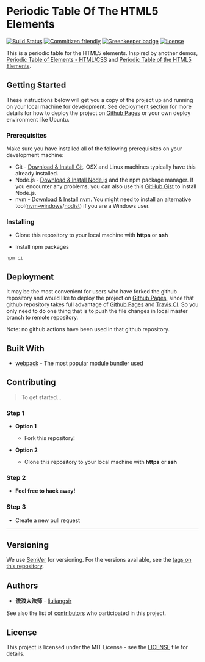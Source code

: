 # Periodic Table Of The HTML5 Elements

[![Build Status](https://travis-ci.com/liuliangsir/periodic-table-of-the-html5-elements.svg?branch=master)](https://travis-ci.com/liuliangsir/periodic-table-of-the-html5-elements)
[![Commitizen friendly](https://img.shields.io/badge/commitizen-friendly-brightgreen.svg)](http://commitizen.github.io/cz-cli/)
[![Greenkeeper badge](https://badges.greenkeeper.io/liuliangsir/periodic-table-of-the-html5-elements.svg)](https://greenkeeper.io/)
[![license](https://img.shields.io/github/license/mashape/apistatus.svg)](https://github.com/velenir/html-webpack-template-pug/blob/master/LICENSE)

This is a periodic table for the HTML5 elements. Inspired by another demos, [Periodic Table of Elements - HTML/CSS](https://codepen.io/ankit567/pen/wxbYXE) and [Periodic Table of the HTML5 Elements](http://www.xuanfengge.com/funny/html5/element/).

## Getting Started

These instructions below will get you a copy of the project up and running on your local machine for development. See [deployment section](#deployment) for more details for how to deploy the project on [Github Pages](https://pages.github.com/) or your own deploy environment like Ubuntu.

### Prerequisites

Make sure you have installed all of the following prerequisites on your development machine:

- Git - [Download & Install Git](https://git-scm.com/downloads). OSX and Linux machines typically have this already installed.
- Node.js - [Download & Install Node.js](https://nodejs.org/en/download/) and the npm package manager. If you encounter any problems, you can also use this [GitHub Gist](https://gist.github.com/isaacs/579814) to install Node.js.
- nvm - [Download & Install nvm](https://github.com/creationix/nvm). You might need to install an alternative tool([nvm-windows](https://github.com/coreybutler/nvm-windows)/[nodist](https://github.com/marcelklehr/nodist)) if you are a Windows user.

### Installing

- Clone this repository to your local machine with **https** or **ssh**

- Install npm packages

```shell
npm ci
```

## Deployment

It may be the most convenient for users who have forked the github repository and would like to deploy the project on [Github Pages](https://pages.github.com/), since that github repository takes full advantage of [Github Pages](https://pages.github.com/) and [Travis CI](https://travis-ci.com/). So you only need to do one thing that is to push the file changes in local master branch to remote repository.

Note: no github actions have been used in that github repository.

## Built With

- [webpack](https://webpack.js.org/) - The most popular module bundler used

## Contributing

> To get started...

### Step 1

- **Option 1**
  - Fork this repository!

- **Option 2**
  - Clone this repository to your local machine with **https** or **ssh**

### Step 2

- **Feel free to hack away!**

### Step 3

- Create a new pull request

---

## Versioning

We use [SemVer](http://semver.org/) for versioning. For the versions available, see the [tags on this repository](https://github.com/liuliangsir/periodic-table-of-the-html5-elements/tags).

## Authors

* **流浪大法师** - [liuliangsir](https://github.com/liuliangsir)

See also the list of [contributors](https://github.com/liuliangsir/periodic-table-of-the-html5-elements/graphs/contributors) who participated in this project.

## License

This project is licensed under the MIT License - see the [LICENSE](https://github.com/liuliangsir/periodic-table-of-the-html5-elements/blob/master/LICENSE) file for details.
